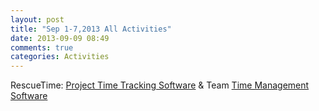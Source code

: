 ```yaml
---
layout: post
title: "Sep 1-7,2013 All Activities"
date: 2013-09-09 08:49
comments: true
categories: Activities
---
```



<!-- configurable section -->
<script type="text/javascript">
if (typeof rtapi == 'undefined') var rtapi = {}; rtapi.keSu = {};
rtapi.keSu.title = 'All Activities ';
rtapi.keSu.kind = 'sidebar';
rtapi.keSu.styling = { width:300, height:300 };
</script>
<!-- below is required -->
<div id="rtdivkeSu"><p id="rtmsg">RescueTime: <a href="http://www.rescuetime.com/tour"> Project Time Tracking Software</a> 
&amp; Team <a href="http://www.rescuetime.com">Time Management Software</a></p></div>
<script src="https://www.rescuetime.com/anapi/js/embed/B63eSu_COao2zbuL22YAGJtRGAfydngMlhTrcaIY" type="text/javascript"></script><script type='text/javascript'>RTAPI.render_all(rtapi);</script>
<!-- a little how-to 
- Paste this into your web page where you want the chart.
- You may have multiple embedded charts on the same page.
- You can change the title, width and height by editing the named properties.
- You can opt for the more verbose full chart by setting .kind to 'default'.
- If you want your own css control, you can add 'rtapi.my_css = true;' before the render function.
- css class names are: 
-   rtdiv : the whole container
-   rttitle : the title, rtchart : the chart, rtfeed : the footer
-->